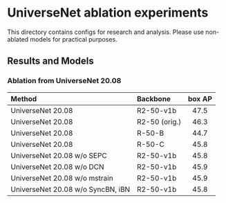 # UniverseNet ablation experiments

This directory contains configs for research and analysis.
Please use non-ablated models for practical purposes.

## Results and Models

### Ablation from UniverseNet 20.08

| Method                            | Backbone      | box AP |
| :-------------------------------- | :------------ | :----: |
| UniverseNet 20.08                 | R2-50-v1b     |  47.5  |
| UniverseNet 20.08                 | R2-50 (orig.) |  46.3  |
| UniverseNet 20.08                 | R-50-B        |  44.7  |
| UniverseNet 20.08                 | R-50-C        |  45.8  |
| UniverseNet 20.08 w/o SEPC        | R2-50-v1b     |  45.8  |
| UniverseNet 20.08 w/o DCN         | R2-50-v1b     |  45.9  |
| UniverseNet 20.08 w/o mstrain     | R2-50-v1b     |  45.9  |
| UniverseNet 20.08 w/o SyncBN, iBN | R2-50-v1b     |  45.8  |
